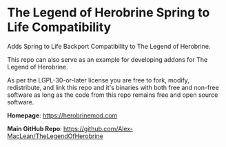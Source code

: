 # The Legend of Herobrine Spring to Life Compatibility
Adds Spring to Life Backport Compatibility to The Legend of Herobrine.

This repo can also serve as an example for developing addons for The Legend of Herobrine.

As per the LGPL-30-or-later license you are free to fork, modify, redistribute, and link this repo and it's binaries with both free and non-free software as long as the code from this repo remains free and open source software.

**Homepage**: https://herobrinemod.com

**Main GitHub Repo**: https://github.com/Alex-MacLean/TheLegendOfHerobrine

